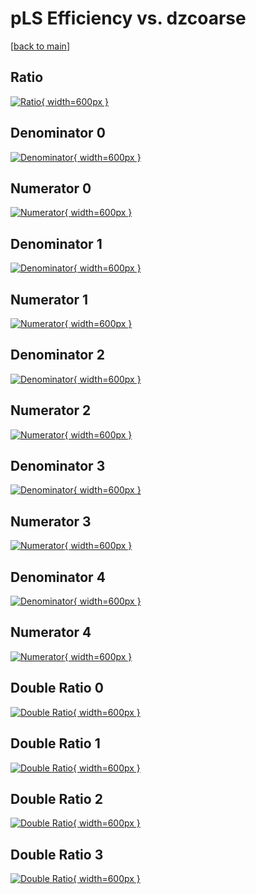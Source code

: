 # pLS Efficiency vs. dzcoarse

[[back to main](./)]



## Ratio

[![Ratio](../mtv/var/pLS_base_11_1_eff_dzcoarse.png){ width=600px }](../mtv/var/pLS_base_11_1_eff_dzcoarse.pdf)

## Denominator 0

[![Denominator](../mtv/den/pLS_base_11_1_eff_dzcoarse_den0.png){ width=600px }](../mtv/den/pLS_base_11_1_eff_dzcoarse_den0.pdf)

## Numerator 0

[![Numerator](../mtv/num/pLS_base_11_1_eff_dzcoarse_num0.png){ width=600px }](../mtv/num/pLS_base_11_1_eff_dzcoarse_num0.pdf)

## Denominator 1

[![Denominator](../mtv/den/pLS_base_11_1_eff_dzcoarse_den1.png){ width=600px }](../mtv/den/pLS_base_11_1_eff_dzcoarse_den1.pdf)

## Numerator 1

[![Numerator](../mtv/num/pLS_base_11_1_eff_dzcoarse_num1.png){ width=600px }](../mtv/num/pLS_base_11_1_eff_dzcoarse_num1.pdf)

## Denominator 2

[![Denominator](../mtv/den/pLS_base_11_1_eff_dzcoarse_den2.png){ width=600px }](../mtv/den/pLS_base_11_1_eff_dzcoarse_den2.pdf)

## Numerator 2

[![Numerator](../mtv/num/pLS_base_11_1_eff_dzcoarse_num2.png){ width=600px }](../mtv/num/pLS_base_11_1_eff_dzcoarse_num2.pdf)

## Denominator 3

[![Denominator](../mtv/den/pLS_base_11_1_eff_dzcoarse_den3.png){ width=600px }](../mtv/den/pLS_base_11_1_eff_dzcoarse_den3.pdf)

## Numerator 3

[![Numerator](../mtv/num/pLS_base_11_1_eff_dzcoarse_num3.png){ width=600px }](../mtv/num/pLS_base_11_1_eff_dzcoarse_num3.pdf)

## Denominator 4

[![Denominator](../mtv/den/pLS_base_11_1_eff_dzcoarse_den4.png){ width=600px }](../mtv/den/pLS_base_11_1_eff_dzcoarse_den4.pdf)

## Numerator 4

[![Numerator](../mtv/num/pLS_base_11_1_eff_dzcoarse_num4.png){ width=600px }](../mtv/num/pLS_base_11_1_eff_dzcoarse_num4.pdf)

## Double Ratio 0

[![Double Ratio](../mtv/ratio/pLS_base_11_1_eff_dzcoarse_ratio0.png){ width=600px }](../mtv/ratio/pLS_base_11_1_eff_dzcoarse_ratio0.pdf)

## Double Ratio 1

[![Double Ratio](../mtv/ratio/pLS_base_11_1_eff_dzcoarse_ratio1.png){ width=600px }](../mtv/ratio/pLS_base_11_1_eff_dzcoarse_ratio1.pdf)

## Double Ratio 2

[![Double Ratio](../mtv/ratio/pLS_base_11_1_eff_dzcoarse_ratio2.png){ width=600px }](../mtv/ratio/pLS_base_11_1_eff_dzcoarse_ratio2.pdf)

## Double Ratio 3

[![Double Ratio](../mtv/ratio/pLS_base_11_1_eff_dzcoarse_ratio3.png){ width=600px }](../mtv/ratio/pLS_base_11_1_eff_dzcoarse_ratio3.pdf)

